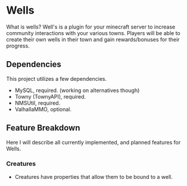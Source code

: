 # Wells
What is wells? Well's is a plugin for your minecraft server to increase community interactions with your various towns. Players will be able to create their own wells in their town and gain rewards/bonuses for their progress.

## Dependencies
This project utilizes a few dependencies.
- MySQL, required. (working on alternatives though)
- Towny (TownyAPI), required.
- NMSUtil, required.
- ValhallaMMO, optional. 

## Feature Breakdown

Here I will describe all currently implemented, and planned features for Wells.

### Creatures
- Creatures have properties that allow them to be bound to a well.
